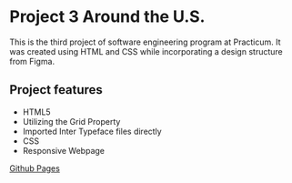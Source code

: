 # Project 3 Around the U.S.

This is the third project of software engineering program at Practicum. It was created using HTML and CSS while incorporating a design structure from Figma.

## Project features

- HTML5
- Utilizing the Grid Property
- Imported Inter Typeface files directly
- CSS
- Responsive Webpage

[Github Pages](https://github.com/matthewstasiak/Sprint-4---Javascript-basics.git)
